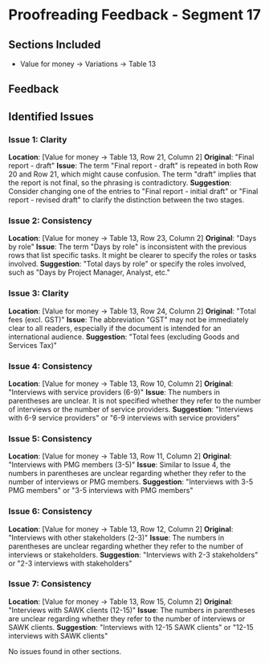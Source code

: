 # Proofreading Feedback - Segment 17

## Sections Included
- Value for money → Variations → Table 13

## Feedback

## Identified Issues

### Issue 1: Clarity
**Location**: [Value for money → Table 13, Row 21, Column 2]
**Original**: "Final report - draft"
**Issue**: The term "Final report - draft" is repeated in both Row 20 and Row 21, which might cause confusion. The term "draft" implies that the report is not final, so the phrasing is contradictory.
**Suggestion**: Consider changing one of the entries to "Final report - initial draft" or "Final report - revised draft" to clarify the distinction between the two stages.

### Issue 2: Consistency
**Location**: [Value for money → Table 13, Row 23, Column 2]
**Original**: "Days by role"
**Issue**: The term "Days by role" is inconsistent with the previous rows that list specific tasks. It might be clearer to specify the roles or tasks involved.
**Suggestion**: "Total days by role" or specify the roles involved, such as "Days by Project Manager, Analyst, etc."

### Issue 3: Clarity
**Location**: [Value for money → Table 13, Row 24, Column 2]
**Original**: "Total fees (excl. GST)"
**Issue**: The abbreviation "GST" may not be immediately clear to all readers, especially if the document is intended for an international audience.
**Suggestion**: "Total fees (excluding Goods and Services Tax)"

### Issue 4: Consistency
**Location**: [Value for money → Table 13, Row 10, Column 2]
**Original**: "Interviews with service providers (6-9)"
**Issue**: The numbers in parentheses are unclear. It is not specified whether they refer to the number of interviews or the number of service providers.
**Suggestion**: "Interviews with 6-9 service providers" or "6-9 interviews with service providers"

### Issue 5: Consistency
**Location**: [Value for money → Table 13, Row 11, Column 2]
**Original**: "Interviews with PMG members (3-5)"
**Issue**: Similar to Issue 4, the numbers in parentheses are unclear regarding whether they refer to the number of interviews or PMG members.
**Suggestion**: "Interviews with 3-5 PMG members" or "3-5 interviews with PMG members"

### Issue 6: Consistency
**Location**: [Value for money → Table 13, Row 12, Column 2]
**Original**: "Interviews with other stakeholders (2-3)"
**Issue**: The numbers in parentheses are unclear regarding whether they refer to the number of interviews or stakeholders.
**Suggestion**: "Interviews with 2-3 stakeholders" or "2-3 interviews with stakeholders"

### Issue 7: Consistency
**Location**: [Value for money → Table 13, Row 15, Column 2]
**Original**: "Interviews with SAWK clients (12-15)"
**Issue**: The numbers in parentheses are unclear regarding whether they refer to the number of interviews or SAWK clients.
**Suggestion**: "Interviews with 12-15 SAWK clients" or "12-15 interviews with SAWK clients"

No issues found in other sections.